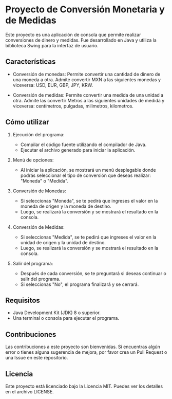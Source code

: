 # Proyecto de Conversión Monetaria y de Medidas

Este proyecto es una aplicación de consola que permite realizar conversiones de dinero y medidas. Fue desarrollado en Java y utiliza la biblioteca Swing para la interfaz de usuario.

## Características

- Conversión de monedas: Permite convertir una cantidad de dinero de una moneda a otra. Admite convertir MXN a las siguientes monedas y viceversa: USD, EUR, GBP, JPY, KRW.

- Conversión de medidas: Permite convertir una medida de una unidad a otra. Admite las convertir Metros a las siguientes unidades de medida y viceversa: centímetros, pulgadas, milimetros, kilometros.

## Cómo utilizar

1. Ejecución del programa:

   - Compilar el código fuente utilizando el compilador de Java.
   - Ejecutar el archivo generado para iniciar la aplicación.

2. Menú de opciones:

   - Al iniciar la aplicación, se mostrará un menú desplegable donde podrás seleccionar el tipo de conversión que deseas realizar: "Moneda" o "Medida".

3. Conversión de Monedas:

   - Si seleccionas "Moneda", se te pedirá que ingreses el valor en la moneda de origen y la moneda de destino.
   - Luego, se realizará la conversión y se mostrará el resultado en la consola.

4. Conversión de Medidas:

   - Si seleccionas "Medida", se te pedirá que ingreses el valor en la unidad de origen y la unidad de destino.
   - Luego, se realizará la conversión y se mostrará el resultado en la consola.

5. Salir del programa:

   - Después de cada conversión, se te preguntará si deseas continuar o salir del programa.
   - Si seleccionas "No", el programa finalizará y se cerrará.

## Requisitos

- Java Development Kit (JDK) 8 o superior.
- Una terminal o consola para ejecutar el programa.

## Contribuciones

Las contribuciones a este proyecto son bienvenidas. Si encuentras algún error o tienes alguna sugerencia de mejora, por favor crea un Pull Request o una Issue en este repositorio.

## Licencia

Este proyecto está licenciado bajo la Licencia MIT. Puedes ver los detalles en el archivo LICENSE.



